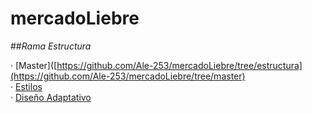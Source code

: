 # mercadoLiebre
##*Rama Estructura*

· [Master]([https://github.com/Ale-253/mercadoLiebre/tree/estructura](https://github.com/Ale-253/mercadoLiebre/tree/master)  
· [Estilos](https://github.com/Ale-253/mercadoLiebre/tree/estilos)  
· [Diseño Adaptativo](https://github.com/Ale-253/mercadoLiebre/tree/adaptativo)
